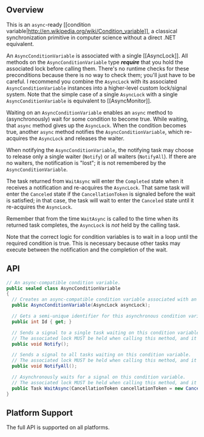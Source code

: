 ## Overview

This is an `async`-ready [[condition variable|http://en.wikipedia.org/wiki/Condition_variable]], a classical synchronization primitive in computer science without a direct .NET equivalent.

An `AsyncConditionVariable` is associated with a single [[AsyncLock]]. All methods on the `AsyncConditionVariable` type ***require*** that you hold the associated lock before calling them. There's no runtime checks for these preconditions because there is no way to check them; you'll just have to be careful. I recommend you combine the `AsyncLock` with its associated `AsyncConditionVariable` instances into a higher-level custom lock/signal system. Note that the simple case of a single `AsyncLock` with a single `AsyncConditionVariable` is equivalent to [[AsyncMonitor]].

Waiting on an `AsyncConditionVariable` enables an `async` method to (asynchronously) wait for some condition to become true. While waiting, that `async` method gives up the `AsyncLock`. When the condition becomes true, another `async` method notifies the `AsyncConditionVariable`, which re-acquires the `AsyncLock` and releases the waiter.

When notifying the `AsyncConditionVariable`, the notifying task may choose to release only a single waiter (`Notify`) or all waiters (`NotifyAll`). If there are no waiters, the notification is "lost"; it is not remembered by the `AsyncConditionVariable`.

The task returned from `WaitAsync` will enter the `Completed` state when it receives a notification and re-acquires the `AsyncLock`. That same task will enter the `Canceled` state if the `CancellationToken` is signaled before the wait is satisfied; in that case, the task will wait to enter the `Canceled` state until it re-acquires the `AsyncLock`.

Remember that from the time `WaitAsync` is called to the time when its returned task completes, the `AsyncLock` is _not_ held by the calling task.

Note that the correct logic for condition variables is to wait in a loop until the required condition is true. This is necessary because other tasks may execute between the notification and the completion of the wait.

## API

```C#
// An async-compatible condition variable.
public sealed class AsyncConditionVariable
{
  // Creates an async-compatible condition variable associated with an async-compatible lock.
  public AsyncConditionVariable(AsyncLock asyncLock);

  // Gets a semi-unique identifier for this asynchronous condition variable.
  public int Id { get; }

  // Sends a signal to a single task waiting on this condition variable.
  // The associated lock MUST be held when calling this method, and it will still be held when this method returns.
  public void Notify();

  // Sends a signal to all tasks waiting on this condition variable.
  // The associated lock MUST be held when calling this method, and it will still be held when this method returns.
  public void NotifyAll();

  // Asynchronously waits for a signal on this condition variable.
  // The associated lock MUST be held when calling this method, and it will still be held when this method returns, even if the method is cancelled.
  public Task WaitAsync(CancellationToken cancellationToken = new CancellationToken());
}
```

## Platform Support

The full API is supported on all platforms.
